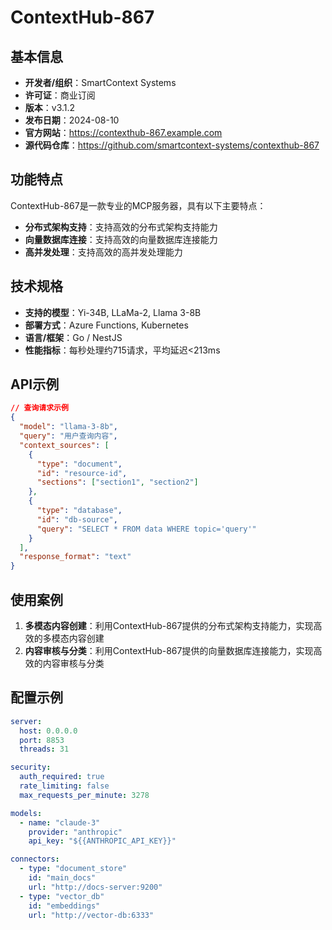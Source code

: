 # ContextHub-867

## 基本信息

- **开发者/组织**：SmartContext Systems
- **许可证**：商业订阅
- **版本**：v3.1.2
- **发布日期**：2024-08-10
- **官方网站**：https://contexthub-867.example.com
- **源代码仓库**：https://github.com/smartcontext-systems/contexthub-867

## 功能特点

ContextHub-867是一款专业的MCP服务器，具有以下主要特点：

- **分布式架构支持**：支持高效的分布式架构支持能力
- **向量数据库连接**：支持高效的向量数据库连接能力
- **高并发处理**：支持高效的高并发处理能力


## 技术规格

- **支持的模型**：Yi-34B, LLaMa-2, Llama 3-8B
- **部署方式**：Azure Functions, Kubernetes
- **语言/框架**：Go / NestJS
- **性能指标**：每秒处理约715请求，平均延迟<213ms

## API示例

```json
// 查询请求示例
{
  "model": "llama-3-8b",
  "query": "用户查询内容",
  "context_sources": [
    {
      "type": "document",
      "id": "resource-id",
      "sections": ["section1", "section2"]
    },
    {
      "type": "database",
      "id": "db-source",
      "query": "SELECT * FROM data WHERE topic='query'"
    }
  ],
  "response_format": "text"
}
```

## 使用案例

1. **多模态内容创建**：利用ContextHub-867提供的分布式架构支持能力，实现高效的多模态内容创建
2. **内容审核与分类**：利用ContextHub-867提供的向量数据库连接能力，实现高效的内容审核与分类


## 配置示例

```yaml
server:
  host: 0.0.0.0
  port: 8853
  threads: 31

security:
  auth_required: true
  rate_limiting: false
  max_requests_per_minute: 3278

models:
  - name: "claude-3"
    provider: "anthropic"
    api_key: "${{ANTHROPIC_API_KEY}}"

connectors:
  - type: "document_store"
    id: "main_docs"
    url: "http://docs-server:9200"
  - type: "vector_db"
    id: "embeddings"
    url: "http://vector-db:6333"
```